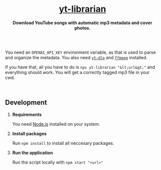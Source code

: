 <h1 align="center"><a href="https://npmjs.com/package/yt-librarian" target="_blank">yt-librarian</a></h1>

<p align="center">
    <strong> Download YouTube songs with automatic mp3 metadata and cover photos. </strong>
</p>

<br><br>

You need an `OPENAI_API_KEY` environment variable, as that is used to parse and
organize the metadata. You also need [`yt-dlp`](https://github.com/yt-dlp/yt-dlp#readme) and [`ffmpeg`](https://ffmpeg.org/download.html) installed.

If you have that, all you have to do is `npx yt-librarian "&lt;url&gt;"` and
everything should work. You will get a correctly tagged mp3 file in your cwd.

<br>

## Development

1. **Requirements**

   You need [Node.js](https://nodejs.org/en/) installed on your system.

2. **Install packages**

   Run `npm install` to install all neccesary packages.

3. **Run the application**

   Run the script locally with `npm start "<url>"`
